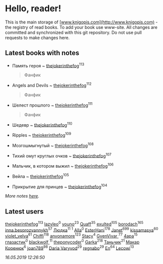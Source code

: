 # Hello, reader!
This is the main storage of [www.knigopis.com](http://www.knigopis.com) - the registry of read books.
To add your book use www-site. All changes are committed and synchronized with this git repository.
Do not use pull requests to make changes here.


## Latest books with notes
* Память героя ~ [thejokerinthefog](users/317/317244423-vkontakte)<sup>113</sup>
    > Фанфик

* Angels and Devils ~ [thejokerinthefog](users/317/317244423-vkontakte)<sup>112</sup>
    > Фанфик

* Шелест прошлого ~ [thejokerinthefog](users/317/317244423-vkontakte)<sup>111</sup>
    > Фанфик

* Шедевр ~ [thejokerinthefog](users/317/317244423-vkontakte)<sup>110</sup>

* Ripples ~ [thejokerinthefog](users/317/317244423-vkontakte)<sup>109</sup>

* Мозгошмыгнутый ~ [thejokerinthefog](users/317/317244423-vkontakte)<sup>108</sup>

* Тихий омут круглых очков ~ [thejokerinthefog](users/317/317244423-vkontakte)<sup>107</sup>

* Мальчик, в котором выжил ~ [thejokerinthefog](users/317/317244423-vkontakte)<sup>106</sup>

* Вейла ~ [thejokerinthefog](users/317/317244423-vkontakte)<sup>105</sup>

* Прикрытие для принцев ~ [thejokerinthefog](users/317/317244423-vkontakte)<sup>104</sup>


_More notes [here](latest_books_with_notes.md)._


## Latest users
[thejokerinthefog](users/317/317244423-vkontakte)<sup>113</sup> 
[lazyleo](users/116/116845519572391639637-google)<sup>0</sup> 
[youno](users/302/302928912-vkontakte)<sup>23</sup> 
[Quaff](users/122/12267158-vkontakte)<sup>35</sup> 
[exulted](users/100/100599204551896265722-google)<sup>105</sup> 
[borodach](users/157/15706320-vkontakte)<sup>165</sup> 
[inna.besprozvannykh](users/733/73323849-yandex)<sup>57</sup> 
[Людка](users/111/111038749-vkontakte)<sup>11</sup> 
[](users/114/114792281744850455512-google)<sup>1</sup> 
[Alla](users/103/103352250712959229257-google)<sup>0</sup> 
[EsterHani](users/305/30558181-vkontakte)<sup>178</sup> 
[Janet](users/108/108113656204404967440-google)<sup>699</sup> 
[kissamasya](users/684/68439978-vkontakte)<sup>60</sup> 
[violet_velva](users/116/116961712580551399099-google)<sup>61</sup> 
[Chiffi](users/105/105831994080785626680-google)<sup>118</sup> 
[anvonamore](users/595/5957175-vkontakte)<sup>123</sup> 
[Stacy](users/309/30902475-vkontakte)<sup>4</sup> 
[GvenVivar ](users/158/158266434925901-facebook)<sup>77</sup> 
[4apa](users/117/117392596378069249667-google)<sup>15</sup> 
[глазастик](users/115/115257673890455357280-google)<sup>0</sup> 
[blackwolf ](users/236/236639644-vkontakte)<sup>11</sup> 
[theponycoder](users/195/195144442-vkontakte)<sup>0</sup> 
[Garka](users/115/115753719718250012620-google)<sup>218</sup> 
[Таньчик](users/209/2096581563762610-facebook)<sup>21</sup> 
[Макар Коренюк](users/126/126368737-vkontakte)<sup>6</sup> 
[joan789](users/240/2401650-vkontakte)<sup>98</sup> 
[Daria Varyvod](users/829/829893410524253-facebook)<sup>29</sup> 
[regnabo](users/870/870059322-yandex)<sup>29</sup> 
[En](users/333/333646551-vkontakte)<sup>64</sup> 
[Lecowi](users/521/521873425-vkontakte)<sup>13</sup> 


_16.05.2019 12:26:50_
